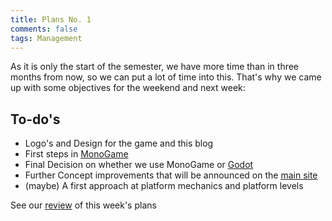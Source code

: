 ```yaml
---
title: Plans No. 1
comments: false
tags: Management
---
```

As it is only the start of the semester, we have more time than in three months from now, so we can put a lot of time into this.
That's why we came up with some objectives for the weekend and next week:

## To-do's
- Logo's and Design for the game and this blog
- First steps in [MonoGame](https://www.monogame.net/)
- Final Decision on whether we use MonoGame or [Godot](https://godotengine.org/)
- Further Concept improvements that will be announced on the [main site](blog.newmanity.eu)
- (maybe) A first approach at platform mechanics and platform levels 

See our [review](notes/Review%20No.%201.md) of this week's plans